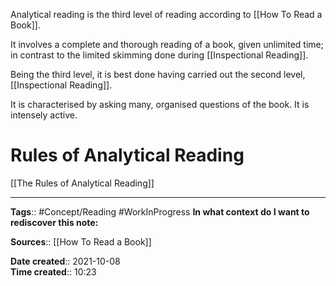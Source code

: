 Analytical reading is the third level of reading according to [[How To Read a Book]].

It involves a complete and thorough reading of a book, given unlimited time; in contrast to the limited skimming done during [[Inspectional Reading]].

Being the third level, it is best done having carried out the second level, [[Inspectional Reading]].

It is characterised by asking many, organised questions of the book. 
It is intensely active.

# Rules of Analytical Reading

[[The Rules of Analytical Reading]]



---
**Tags**:: #Concept/Reading #WorkInProgress 
**In what context do I want to rediscover this note:**

**Sources**:: [[How To Read a Book]]

**Date created**:: 2021-10-08  
**Time created**:: 10:23